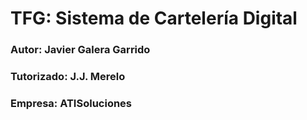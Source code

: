 # TFG: Sistema de Cartelería Digital

### Autor: Javier Galera Garrido
### Tutorizado: J.J. Merelo
### Empresa: ATISoluciones

